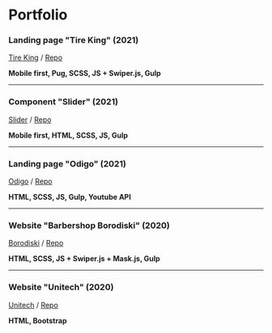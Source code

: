 # Portfolio

### Landing page "Tire King" (2021)

[Tire King](https://vensky.github.io/tire-king/build) / [Repo](https://github.com/vensky/tire-king)

**Mobile first, Pug, SCSS, JS + Swiper.js, Gulp**

---

### Component "Slider" (2021)

[Slider](https://vensky.github.io/bortvin/build) / [Repo](https://github.com/vensky/bortvin)

**Mobile first, HTML, SCSS, JS, Gulp**

---

### Landing page "Odigo" (2021)

[Odigo](https://vensky.github.io/odigo/src) / [Repo](https://github.com/vensky/odigo)

**HTML, SCSS, JS, Gulp, Youtube API**

---

### Website "Barbershop Borodiski" (2020)

[Borodiski](http://vensky.github.io/barbershop/src) / [Repo](https://github.com/vensky/barbershop)

**HTML, SCSS, JS + Swiper.js + Mask.js, Gulp**

---

### Website "Unitech" (2020)

[Unitech](https://vensky.github.io/unitech) / [Repo](https://github.com/vensky/unitech)

**HTML, Bootstrap**
